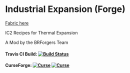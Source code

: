 # Industrial Expansion (Forge)
[Fabric here](https://github.com/BRForgers/IndustrialExpansion-Fabric) 

IC2 Recipes for Thermal Expansion

A Mod by the BRForgers Team

#### Travis CI Build: [![Build Status](https://travis-ci.org/BRForgers/IndustrialExpansion-Forge.svg?branch=master)](https://travis-ci.org/BRForgers/IndustrialExpansion-Forge)
#### CurseForge: [![Curse](http://cf.way2muchnoise.eu/versions/238834_latest.svg)](https://www.curseforge.com/minecraft/mc-mods/industrial-expansion-te-addon) [![Curse](http://cf.way2muchnoise.eu/238834.svg)](https://www.curseforge.com/minecraft/mc-mods/industrial-expansion-te-addon)
